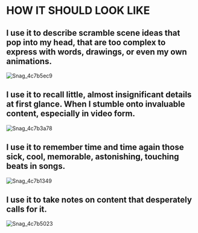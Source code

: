 # HOW IT SHOULD LOOK LIKE
## I use it to describe scramble scene ideas that pop into my head, that are too complex to express with words, drawings, or even my own animations.

![Snag_4c7b5ec9](https://user-images.githubusercontent.com/65237382/135784930-9fa58e7b-57af-4de9-8964-b888feed32dc.png)



## I use it to recall little, almost insignificant details at first glance. When I stumble onto invaluable content, especially in video form.

![Snag_4c7b3a78](https://user-images.githubusercontent.com/65237382/135784920-457c524d-a69b-450c-8ed9-c6915bd0ec84.png)



## I use it to remember time and time again those sick, cool, memorable, astonishing, touching beats in songs.

![Snag_4c7b1349](https://user-images.githubusercontent.com/65237382/135784906-062eae34-9ffb-402d-9f5f-448794d9cc85.png)


## I use it to take notes on content that desperately calls for it.

![Snag_4c7b5023](https://user-images.githubusercontent.com/65237382/135784927-af6cdadb-7e9f-46c8-84be-48ff671bec74.png)


